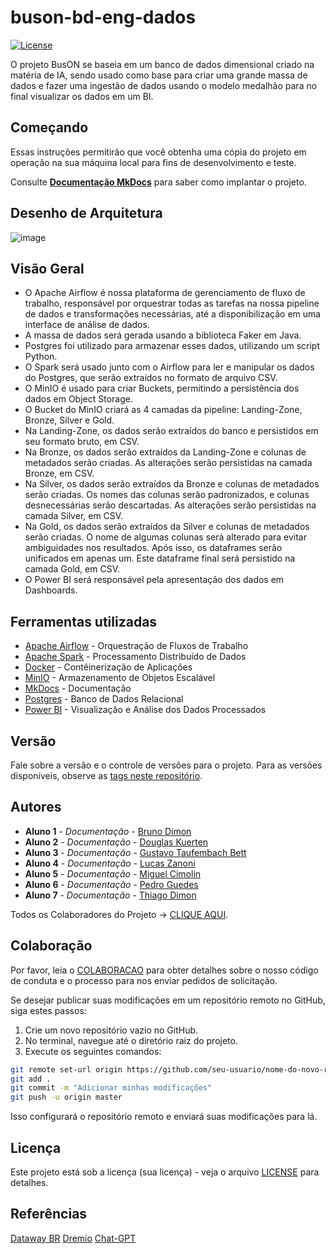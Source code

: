 # buson-bd-eng-dados

[![License](https://img.shields.io/badge/License-MIT-blue.svg)](LICENSE)

O projeto BusON se baseia em um banco de dados dimensional criado na matéria de IA, sendo usado como base para criar uma grande massa de dados e fazer uma ingestão de dados usando o modelo medalhão para no final visualizar os dados em um BI.

## Começando

Essas instruções permitirão que você obtenha uma cópia do projeto em operação na sua máquina local para fins de desenvolvimento e teste.

Consulte **[Documentação MkDocs](https://thiagodimon.github.io/buson-bd-eng-dados/)** para saber como implantar o projeto.

## Desenho de Arquitetura

![image](https://github.com/thiagoDimon/buson-bd-eng-dados/assets/69534716/e9c197ca-1acc-4dde-8e3c-57d17957c252)

## Visão Geral

* O Apache Airflow é nossa plataforma de gerenciamento de fluxo de trabalho, responsável por orquestrar todas as tarefas na nossa pipeline de dados e transformações necessárias, até a disponibilização em uma interface de análise de dados.
* A massa de dados será gerada usando a biblioteca Faker em Java.
* Postgres foi utilizado para armazenar esses dados, utilizando um script Python.
* O Spark será usado junto com o Airflow para ler e manipular os dados do Postgres, que serão extraídos no formato de arquivo CSV.
* O MinIO é usado para criar Buckets, permitindo a persistência dos dados em Object Storage.
* O Bucket do MinIO criará as 4 camadas da pipeline: Landing-Zone, Bronze, Silver e Gold.
* Na Landing-Zone, os dados serão extraídos do banco e persistidos em seu formato bruto, em CSV.
* Na Bronze, os dados serão extraídos da Landing-Zone e colunas de metadados serão criadas. As alterações serão persistidas na camada Bronze, em CSV.
* Na Silver, os dados serão extraídos da Bronze e colunas de metadados serão criadas. Os nomes das colunas serão padronizados, e colunas desnecessárias serão descartadas. As alterações serão persistidas na camada Silver, em CSV.
* Na Gold, os dados serão extraídos da Silver e colunas de metadados serão criadas. O nome de algumas colunas será alterado para evitar ambiguidades nos resultados. Após isso, os dataframes serão unificados em apenas um. Este dataframe final será persistido na camada Gold, em CSV.
* O Power BI será responsável pela apresentação dos dados em Dashboards.

## Ferramentas utilizadas

* [Apache Airflow](https://airflow.apache.org) - Orquestração de Fluxos de Trabalho
* [Apache Spark](https://spark.apache.org) - Processamento Distribuído de Dados
* [Docker](https://www.docker.com/products/docker-desktop/) - Contêinerização de Aplicações
* [MinIO](https://min.io) - Armazenamento de Objetos Escalável
* [MkDocs](https://www.mkdocs.org) - Documentação
* [Postgres](https://www.postgresql.org) - Banco de Dados Relacional
* [Power BI](https://www.microsoft.com/pt-br/power-platform/products/power-bi/landing/free-account?ef_id=_k_Cj0KCQjwj9-zBhDyARIsAERjds3j5ypF-nLzY9DWq1WYBWyktjocg-5a4B2SoYNIfRIwYLMGAQI5GDQaAgZWEALw_wcB_k_&OCID=AIDcmmk4cy2ahx_SEM__k_Cj0KCQjwj9-zBhDyARIsAERjds3j5ypF-nLzY9DWq1WYBWyktjocg-5a4B2SoYNIfRIwYLMGAQI5GDQaAgZWEALw_wcB_k_&gad_source=1&gclid=Cj0KCQjwj9-zBhDyARIsAERjds3j5ypF-nLzY9DWq1WYBWyktjocg-5a4B2SoYNIfRIwYLMGAQI5GDQaAgZWEALw_wcB) - Visualização e Análise dos Dados Processados

## Versão

Fale sobre a versão e o controle de versões para o projeto. Para as versões disponíveis, observe as [tags neste repositório](https://github.com/suas/tags/do/projeto). 

## Autores

* **Aluno 1** - *Documentação* - [Bruno Dimon](https://github.com/BrunoDimon)
* **Aluno 2** - *Documentação* - [Douglas Kuerten](https://github.com/DouglasKuerten)
* **Aluno 3** - *Documentação* - [Gustavo Taufembach Bett](https://github.com/GustavoTBett)
* **Aluno 4** - *Documentação* - [Lucas Zanoni](https://github.com/Castrozan)
* **Aluno 5** - *Documentação* - [Miguel Cimolin](https://github.com/miguelcimolin)
* **Aluno 6** - *Documentação* - [Pedro Guedes](https://github.com/Pedroguedez)
* **Aluno 7** - *Documentação* - [Thiago Dimon](https://github.com/thiagodimon)

Todos os Colaboradores do Projeto -> [CLIQUE AQUI](https://github.com/usuario/projeto/colaboradores).

## Colaboração

Por favor, leia o [COLABORACAO](https://gist.github.com/usuario/colaboracao.md) para obter detalhes sobre o nosso código de conduta e o processo para nos enviar pedidos de solicitação.

Se desejar publicar suas modificações em um repositório remoto no GitHub, siga estes passos:

1. Crie um novo repositório vazio no GitHub.
2. No terminal, navegue até o diretório raiz do projeto.
3. Execute os seguintes comandos:

```bash
git remote set-url origin https://github.com/seu-usuario/nome-do-novo-repositorio.git
git add .
git commit -m "Adicionar minhas modificações"
git push -u origin master
```

Isso configurará o repositório remoto e enviará suas modificações para lá.

## Licença

Este projeto está sob a licença (sua licença) - veja o arquivo [LICENSE](https://github.com/jlsilva01/projeto-ed-satc/blob/main/LICENSE) para detalhes.

## Referências

[Dataway BR](https://www.youtube.com/watch?v=eOrWEsZIfKU)
[Dremio](https://www.youtube.com/watch?v=X3wfVaSQS_c)
[Chat-GPT](https://openai.com/chatgpt/)
